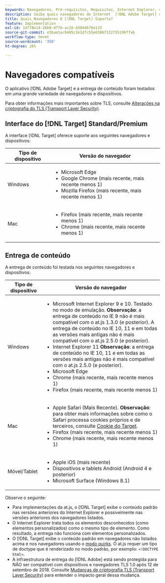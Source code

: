 ```yaml
---
keywords: Navegadores, Pré-requisitos, Requisitos, Internet Explorer, chrome, firefox, safari, android, superfície, Navegadores0
description: Saiba quais navegadores de Internet  [!DNL Adobe Target] oferecem suporte para sua interface e para entrega de conteúdo.
title: Quais Navegadores O [!DNL Target] Suporta?
feature: Implementation
exl-id: 1d778e14-26b0-477b-ac28-d304db70a133
source-git-commit: e5bae1ac9485c3e1d7c55e6386f332755196ffab
workflow-type: tm+mt
source-wordcount: '350'
ht-degree: 26%

---
```


# Navegadores compatíveis

O aplicativo [!DNL Adobe Target] e a entrega de conteúdo foram testados em uma grande variedade de navegadores e dispositivos.

Para obter informações mais importantes sobre TLS, consulte [Alterações na criptografia do TLS (Transport Layer Security)](tls-transport-layer-security-encryption.md).

## Interface do [!DNL Target] Standard/Premium

A interface [!DNL Target] oferece suporte aos seguintes navegadores e dispositivos:

| Tipo de dispositivo | Versão do navegador |
|--- |--- |
| Windows | <ul><li>Microsoft Edge</li><li>Google Chrome (mais recente, mais recente menos 1)</li><li>Mozilla Firefox (mais recente, mais recente menos 1)</li></ul> |
| Mac | <ul><li>Firefox (mais recente, mais recente menos 1)</li><li>Chrome (mais recente, mais recente menos 1)</li></ul> |

## Entrega de conteúdo

A entrega de conteúdo foi testada nos seguintes navegadores e dispositivos:

| Tipo de dispositivo | Versão do navegador |
|--- |--- |
| Windows | <ul><li>Microsoft Internet Explorer 9 e 10. Testado no modo de emulação. **Observação**: a entrega de conteúdo no IE 9 não é mais compatível com o at.js 1.3.0 (e posterior). A entrega de conteúdo no IE 10, 11 e em todas as versões mais antigas não é mais compatível com o at.js 2.5.0 (e posterior).</li><li>Internet Explorer 11 **Observação**: a entrega de conteúdo no IE 10, 11 e em todas as versões mais antigas não é mais compatível com o at.js 2.5.0 (e posterior).</li><li>Microsoft Edge</li><li>Chrome (mais recente, mais recente menos 1)</li><li>Firefox (mais recente, mais recente menos 1)</li></ul> |
| Mac | <ul><li>Apple Safari (Mais Recente). **Observação**: para obter mais informações sobre como o Safari processa cookies próprios e de terceiros, consulte [Cookie do Target](../implement/client-side/atjs/atjs-cookies.md).</li><li>Firefox (mais recente, mais recente menos 1)</li><li>Chrome (mais recente, mais recente menos 1)</li></ul> |
| Móvel/Tablet | <ul><li>Apple iOS (mais recente)</li><li>Dispositivos e tablets Android (Android 4 e posterior)</li><li>Microsoft Surface (Windows 8.1)</li></ul> |

Observe o seguinte:

* Para implementações da at.js, o [!DNL Target] exibe o conteúdo padrão nas versões anteriores do Internet Explorer e possivelmente nas versões anteriores dos navegadores listados.
* O Internet Explorer trata todos os elementos desconhecidos (como elementos personalizados) como o mesmo tipo de elemento. Como resultado, a entrega não funciona com elementos personalizados.
* O [!DNL Target] exibe o conteúdo padrão em navegadores não listados acima e nos navegadores usando o [modo quirks](https://en.wikipedia.org/wiki/Quirks_mode). O at.js requer um tipo de doctype que é renderizado no modo padrão, por exemplo: `<!DOCTYPE html>`.
* A infraestrutura de entrega do [!DNL Adobe] está sendo protegida para NÃO ser compatível com dispositivos e navegadores TLS 1.0 após 12 de setembro de 2018. Consulte [Mudanças de criptografia TLS (Transport Layer Security)](../before-implement/tls-transport-layer-security-encryption.md) para entender o impacto geral dessa mudança.
